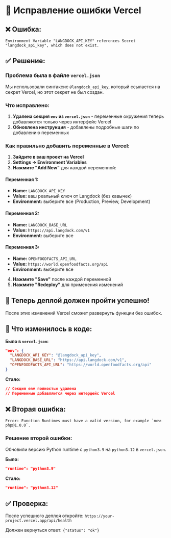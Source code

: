 # 🔧 Исправление ошибки Vercel

## ❌ Ошибка:
```
Environment Variable "LANGDOCK_API_KEY" references Secret "langdock_api_key", which does not exist.
```

## ✅ Решение:

### Проблема была в файле `vercel.json`
Мы использовали синтаксис `@langdock_api_key`, который ссылается на секрет Vercel, но этот секрет не был создан.

### Что исправлено:
1. **Удалена секция `env` из `vercel.json`** - переменные окружения теперь добавляются только через интерфейс Vercel
2. **Обновлена инструкция** - добавлены подробные шаги по добавлению переменных

### Как правильно добавить переменные в Vercel:

1. **Зайдите в ваш проект на Vercel**
2. **Settings → Environment Variables**
3. **Нажмите "Add New"** для каждой переменной:

#### Переменная 1:
- **Name:** `LANGDOCK_API_KEY`
- **Value:** ваш реальный ключ от Langdock (без кавычек)
- **Environment:** выберите все (Production, Preview, Development)

#### Переменная 2:
- **Name:** `LANGDOCK_BASE_URL`
- **Value:** `https://api.langdock.com/v1`
- **Environment:** выберите все

#### Переменная 3:
- **Name:** `OPENFOODFACTS_API_URL`
- **Value:** `https://world.openfoodfacts.org/api`
- **Environment:** выберите все

4. **Нажмите "Save"** после каждой переменной
5. **Нажмите "Redeploy"** для применения изменений

## 🚀 Теперь деплой должен пройти успешно!

После этих изменений Vercel сможет развернуть функции без ошибок.

## 📝 Что изменилось в коде:

**Было в `vercel.json`:**
```json
"env": {
  "LANGDOCK_API_KEY": "@langdock_api_key",
  "LANGDOCK_BASE_URL": "https://api.langdock.com/v1",
  "OPENFOODFACTS_API_URL": "https://world.openfoodfacts.org/api"
}
```

**Стало:**
```json
// Секция env полностью удалена
// Переменные добавляются через интерфейс Vercel
```

## ❌ Вторая ошибка:
```
Error: Function Runtimes must have a valid version, for example `now-php@1.0.0`.
```

### Решение второй ошибки:
Обновили версию Python runtime с `python3.9` на `python3.12` в `vercel.json`.

**Было:**
```json
"runtime": "python3.9"
```

**Стало:**
```json
"runtime": "python3.12"
```

## ✅ Проверка:
После успешного деплоя откройте:
`https://your-project.vercel.app/api/health`

Должен вернуться ответ: `{"status": "ok"}`
